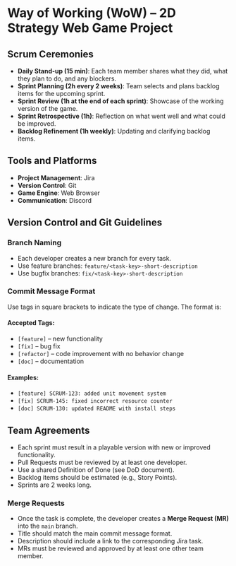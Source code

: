 # Way of Working (WoW) – 2D Strategy Web Game Project

## Scrum Ceremonies
- **Daily Stand-up (15 min)**: Each team member shares what they did, what they plan to do, and any blockers.
- **Sprint Planning (2h every 2 weeks)**: Team selects and plans backlog items for the upcoming sprint.
- **Sprint Review (1h at the end of each sprint)**: Showcase of the working version of the game.
- **Sprint Retrospective (1h)**: Reflection on what went well and what could be improved.
- **Backlog Refinement (1h weekly)**: Updating and clarifying backlog items.

## Tools and Platforms
- **Project Management**: Jira
- **Version Control**: Git
- **Game Engine**: Web Browser
- **Communication**: Discord

## Version Control and Git Guidelines

### Branch Naming
- Each developer creates a new branch for every task.
- Use feature branches: `feature/<task-key>-short-description`
- Use bugfix branches: `fix/<task-key>-short-description`

### Commit Message Format
Use tags in square brackets to indicate the type of change. The format is:

#### Accepted Tags:
- `[feature]` – new functionality
- `[fix]` – bug fix
- `[refactor]` – code improvement with no behavior change
- `[doc]` – documentation

#### Examples:
- `[feature] SCRUM-123: added unit movement system`
- `[fix] SCRUM-145: fixed incorrect resource counter`
- `[doc] SCRUM-130: updated README with install steps`

## Team Agreements
- Each sprint must result in a playable version with new or improved functionality.
- Pull Requests must be reviewed by at least one developer.
- Use a shared Definition of Done (see DoD document).
- Backlog items should be estimated (e.g., Story Points).
- Sprints are 2 weeks long.

### Merge Requests
- Once the task is complete, the developer creates a **Merge Request (MR)** into the `main` branch.
- Title should match the main commit message format.
- Description should include a link to the corresponding Jira task.
- MRs must be reviewed and approved by at least one other team member.
